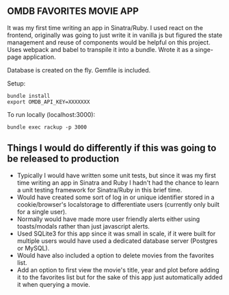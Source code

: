 ## OMDB FAVORITES MOVIE APP

It was my first time writing an app in Sinatra/Ruby. I used react on the frontend, originally was going to just write it in vanilla js but figured the state management and reuse of components would be helpful on this project. Uses webpack and babel to transpile it into a bundle. Wrote it as a singe-page application.

Database is created on the fly.
Gemfile is included.

Setup:
```
bundle install
export OMDB_API_KEY=XXXXXXX
```

To run locally (localhost:3000):
```
bundle exec rackup -p 3000
```

## Things I would do differently if this was going to be released to production
- Typically I would have written some unit tests, but since it was my first time writing an app in Sinatra and Ruby I hadn't had the chance to learn a unit testing framework for Sinatra/Ruby in this brief time.
- Would have created some sort of log in or unique identifier stored in a cookie/browser's localstorage to differentiate users (currently only built for a single user).
- Normally would have made more user friendly alerts either using toasts/modals rather than just javascript alerts.
- Used SQLite3 for this app since it was small in scale, if it were built for multiple users would have used a dedicated database server (Postgres or MySQL).
- Would have also included a option to delete movies from the favorites list.
- Add an option to first view the movie's title, year and plot before adding it to the favorites list but for the sake of this app just automatically added it when querying a movie.
